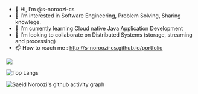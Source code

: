 - 👋 Hi, I’m @s-noroozi-cs
- 👀 I’m interested in Software Engineering, Problem Solving, Sharing knowlege.
- 🌱 I’m currently learning Cloud native Java Application Development
- 💞️ I’m looking to collaborate on Distributed Systems (storage, streaming and processing)
- 📫 How to reach me : http://s-noroozi-cs.github.io/portfolio


![ ](https://github-readme-stats.vercel.app/api?username=s-noroozi-cs&show_icons=true) 

![Top Langs](https://github-readme-stats.vercel.app/api/top-langs/?username=s-noroozi-cs&langs_count=6&&hide=javascript,html,css,scss,Gherkin&show_icons=true)

![Saeid Noroozi's github activity graph](https://github-readme-activity-graph.vercel.app/graph?username=s-noroozi-cs&theme=github-compact&bg_color=ffffff)

